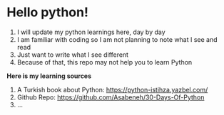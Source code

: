 # Hello python!

 1. I will update my python learnings here, day by day
 2. I am familiar with coding so I am not planning to note what I see and read
 3. Just want to write what I see different
 4. Because of that, this repo may not help you to learn Python

**Here is my learning sources**

 1. A Turkish book about Python: https://python-istihza.yazbel.com/ 
 2. Github Repo: https://github.com/Asabeneh/30-Days-Of-Python
 3. ...
